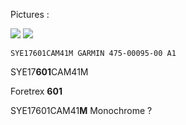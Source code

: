 Pictures :

![](https://i.imgur.com/bNzdDl8.jpg)
![](https://i.imgur.com/BTvD8Av.jpg)


`SYE17601CAM41M GARMIN 475-00095-00 A1`

SYE17**601**CAM41M

Foretrex **601**

SYE17601CAM41**M**
Monochrome ?
